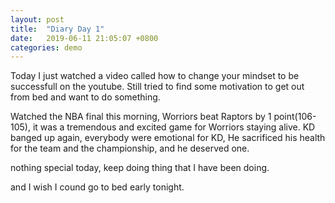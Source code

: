 ```yaml
---
layout: post
title:  "Diary Day 1"
date:   2019-06-11 21:05:07 +0800
categories: demo
---
```


Today I just watched a video called how to change your mindset to be successfull on the youtube. Still tried to find some motivation to get out from bed and want to do something. 


Watched the NBA final this morning, Worriors beat Raptors by 1 point(106-105), it was a tremendous and excited game for Worriors staying alive. KD banged up again, everybody were emotional for KD, He sacrificed his health for the team and the championship, and he deserved one.


nothing special today, keep doing thing that I have been doing.

and I wish I cound go to bed early tonight.